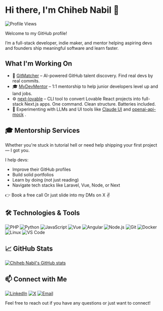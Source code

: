 # Hi there, I'm Chiheb Nabil 👋

![Profile Views](https://komarev.com/ghpvc/?username=chihebnabil&color=blue)

Welcome to my GitHub profile! 

I’m a full-stack developer, indie maker, and mentor helping aspiring devs and founders ship meaningful software and learn faster.

## What I'm Working On
- 🧠 [GitMatcher](https://gitmatcher.com) – AI-powered GitHub talent discovery. Find real devs by real commits.
- 🎓 [MyDevMentor](https://mydevmentor.com) – 1:1 mentorship to help junior developers level up and land jobs.
- ⚙️ [next-lovable](https://nextlovable.com) – CLI tool to convert Lovable React projects into full-stack Next.js apps. One command. Clean structure. Batteries included.
- 🧪 Experimenting with LLMs and UI tools like [Claude UI](https://claudeui.com) and [openai-api-mock](https://www.npmjs.com/package/openai-api-mock) .

## 🎓 Mentorship Services

Whether you're stuck in tutorial hell or need help shipping your first project — I got you.

I help devs:
- Improve their GitHub profiles
- Build solid portfolios
- Learn by doing (not just reading)
- Navigate tech stacks like Laravel, Vue, Node, or Next

👉 Book a free call
Or just slide into my DMs on X ✌️

## 🛠️ Technologies & Tools
![PHP](https://img.shields.io/badge/-PHP-333333?style=flat&logo=php)
![Python](https://img.shields.io/badge/-Python-333333?style=flat&logo=python)
![JavaScript](https://img.shields.io/badge/-JavaScript-333333?style=flat&logo=javascript)
![Vue](https://img.shields.io/badge/-Vue-333333?style=flat&logo=vue.js)
![Angular](https://img.shields.io/badge/-angular-333333?style=flat&logo=angular)
![Node.js](https://img.shields.io/badge/-Node.js-333333?style=flat&logo=node.js)
![Git](https://img.shields.io/badge/-Git-333333?style=flat&logo=git)
![Docker](https://img.shields.io/badge/-Docker-333333?style=flat&logo=docker)
![Linux](https://img.shields.io/badge/-Linux-333333?style=flat&logo=linux)
![VS Code](https://img.shields.io/badge/-VS%20Code-333333?style=flat&logo=visual-studio-code)

## 📈 GitHub Stats

[![Chiheb Nabil's GitHub stats](https://github-readme-stats.vercel.app/api?username=chihebnabil&show_icons=true&theme=radical)](https://github.com/anuraghazra/github-readme-stats)

## 📫 Connect with Me

[![LinkedIn](https://img.shields.io/badge/-LinkedIn-0077B5?style=flat&logo=linkedin)](https://www.linkedin.com/in/nabil-chiheb/)
[![X](https://img.shields.io/badge/-Twitter-1DA1F2?style=flat&logo=twitter)](https://x.com/NabilChiheb)
[![Email](https://img.shields.io/badge/-Email-D14836?style=flat&logo=gmail&logoColor=white)](mailto:chiheb.design@gmail.com)

Feel free to reach out if you have any questions or just want to connect!
